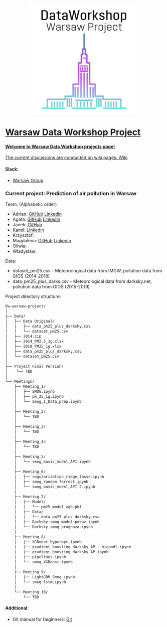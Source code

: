<p align="center">
  <a href="https://example.com/">
    <img src="https://raw.githubusercontent.com/JBalcony/DataWorkshop_SMOG/master/DW_warsaw_logo/dw_waw_logo.png" alt="Logo" width=350 height=350>
</p>


# Warsaw Data Workshop Project

#### Welcome to Warsaw Data Workshop projects page!
The current discussions are conducted on wiki pages:
[Wiki](https://github.com/dataworkshop/dw-warsaw-project/wiki)

#### Slack:
- [Warsaw Group](https://app.slack.com/client/TCCTN4HU3/CG6KBDEAV) 

### Current project: Prediction of air pollution in Warsaw  
Team: (Alphabetic order)
- Adrian: [GitHub](https://github.com/apolens) [Linkedin](https://www.linkedin.com/in/adrian-polens-317b8011a/)
- Agata: [GitHub](https://github.com/agotukie) [Linkedin](https://www.linkedin.com/in/agata-kielmer/)
- Janek: [GitHub](https://github.com/JBalcony)
- Kamil: [Linkedin](https://www.linkedin.com/in/kamil-polak/)
- Krzysztof:
- Magdalena: [GitHub]() [Linkedin](https://www.linkedin.com/in/magdalena-cebula/)
- Oliwia:
- Władysław:

Data:

- dataset_pm25.csv - Meteorological data from IMGW, pollution data from GIOŚ (2014-2018)
- data_pm25_plus_darks.csv - Meteorological data from darksky.net, pollution data from GIOŚ (2015-2019)

Project directory structure:

```text
dw-warsaw-project/
│
├── Data/
│   ├── Data Original/
│   │   ├── data_pm25_plus_darksky.csv
│   │   └── dataset_pm25.csv
│   ├── 2014.zip
│   ├── 2014_PM2.5_1g.xlsx
│   ├── 2018_PM25_1g.xlsx
│   ├── data_pm25_plus_darksky.csv
│   └── dataset_pm25.csv
│  
├── Project Final Version/
│    └── TBD
│
└── Meetings/
    ├── Meeting_1/
    │   ├── SMOG.ipynb
    │   ├── pm_25_1g.ipynb
    │   └── Smog_1_Data_prep.ipynb
    │
    ├── Meeting_2/
    │   └── TBD
    │
    ├── Meeting_3/
    │   └── TBD
    │
    ├── Meeting_4/
    │   └── TBD
    │
    ├── Meeting_5/
    │   └── smog_basic_model_API.ipynb
    │
    ├── Meeting_6/
    │   ├── regularization_ridge_lasso.ipynb
    │   ├── smog_random forrest.ipynb
    │   └── smog_basic_model_API 2.ipynb
    │
    ├── Meeting_7/
    │   ├── Model/
    │   │   └── pm25_model_xgb.pkl
    │   ├── Data/
    │   │   └── data_pm25_plus_darksky.csv
    │   ├── Darksky_smog_model_pokaz.ipynb
    │   └── Darksky_smog_prognoza.ipynb
    │
    ├── Meeting_8/
    │   ├── XGBoost_hyperopt.ipynb
    │   ├── gradient_boosting_darksky_AP - niepodl.ipynb
    │   ├── gradient_boosting_darksky_AP.ipynb	
    │   ├── pipelines.ipynb	
    │   └── smog_XGBoost.ipynb	
    │
    ├── Meeting_9/
    │   ├── LightGBM_Smog.ipynb
    │   └── smog lstm.ipynb
    │
    └── Meeting_10/
        └── TBD
```
#### Additional:
- Git manual for beginners: [Git](https://github.com/dataworkshop/dw-cracow-project/wiki/Podstawy-git)
